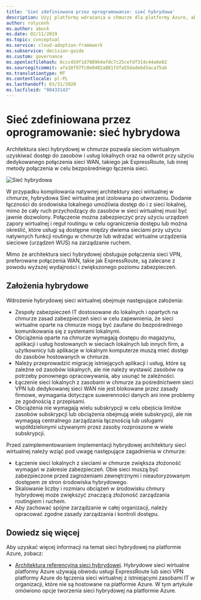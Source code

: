 ```yaml
---
title: 'Sieć zdefiniowana przez oprogramowanie: sieć hybrydowa'
description: Użyj platformy wdrażania w chmurze dla platformy Azure, aby dowiedzieć się, jak sieci hybrydowe mogą łączyć sieci wirtualne w chmurze z zasobami lokalnymi.
author: rotycenh
ms.author: abuck
ms.date: 02/11/2019
ms.topic: conceptual
ms.service: cloud-adoption-framework
ms.subservice: decision-guide
ms.custom: governance
ms.openlocfilehash: 6ccc459f1d708964afdc7c25cefdf314c44a6e02
ms.sourcegitcommit: afe10f97fc0e0402a881fdfa55dadebd3aca75ab
ms.translationtype: MT
ms.contentlocale: pl-PL
ms.lasthandoff: 03/31/2020
ms.locfileid: "80433143"
---
```

# <a name="software-defined-networking-hybrid-network"></a>Sieć zdefiniowana przez oprogramowanie: sieć hybrydowa

Architektura sieci hybrydowej w chmurze pozwala sieciom wirtualnym uzyskiwać dostęp do zasobów i usług lokalnych oraz na odwrót przy użyciu dedykowanego połączenia sieci WAN, takiego jak ExpressRoute, lub innej metody połączenia w celu bezpośredniego łączenia sieci.

![Sieć hybrydowa](https://docs.microsoft.com/azure/architecture/reference-architectures/hybrid-networking/images/expressroute.png)

W przypadku kompilowania natywnej architektury sieci wirtualnej w chmurze, hybrydowa Sieć wirtualna jest izolowana po utworzeniu. Dodanie łączności do środowiska lokalnego umożliwia dostęp do i z sieci lokalnej, mimo że cały ruch przychodzący do zasobów w sieci wirtualnej musi być jawnie dozwolony. Połączenie można zabezpieczyć przy użyciu urządzeń zapory wirtualnej i reguł routingu w celu ograniczenia dostępu lub można określić, które usługi są dostępne między dwiema sieciami przy użyciu natywnych funkcji routingu w chmurze lub wdrażać wirtualne urządzenia sieciowe (urządzeń WUS) na zarządzanie ruchem.

Mimo że architektura sieci hybrydowej obsługuje połączenia sieci VPN, preferowane połączenia WAN, takie jak ExpressRoute, są zalecane z powodu wyższej wydajności i zwiększonego poziomu zabezpieczeń.

## <a name="hybrid-assumptions"></a>Założenia hybrydowe

Wdrożenie hybrydowej sieci wirtualnej obejmuje następujące założenia:

- Zespoły zabezpieczeń IT dostosowane do lokalnych i opartych na chmurze zasad zabezpieczeń sieci w celu zapewnienia, że sieci wirtualne oparte na chmurze mogą być zaufane do bezpośredniego komunikowania się z systemami lokalnymi.
- Obciążenia oparte na chmurze wymagają dostępu do magazynu, aplikacji i usług hostowanych w sieciach lokalnych lub innych firm, a użytkownicy lub aplikacje w lokalnym komputerze muszą mieć dostęp do zasobów hostowanych w chmurze.
- Należy przeprowadzić migrację istniejących aplikacji i usług, które są zależne od zasobów lokalnych, ale nie należy wystawić zasobów na potrzeby ponownego opracowywania, aby usunąć te zależności.
- Łączenie sieci lokalnych z zasobami w chmurze za pośrednictwem sieci VPN lub dedykowanej sieci WAN nie jest blokowane przez zasady firmowe, wymagania dotyczące suwerenności danych ani inne problemy ze zgodnością z przepisami.
- Obciążenia nie wymagają wielu subskrypcji w celu obejścia limitów zasobów subskrypcji lub obciążenia obejmują wiele subskrypcji, ale nie wymagają centralnego zarządzania łącznością lub usługami współdzielonymi używanymi przez zasoby rozproszone w wiele subskrypcji.

Przed zaimplementowaniem implementacji hybrydowej architektury sieci wirtualnej należy wziąć pod uwagę następujące zagadnienia w chmurze:

- Łączenie sieci lokalnych z sieciami w chmurze zwiększa złożoność wymagań w zakresie zabezpieczeń. Obie sieci muszą być zabezpieczone przed zagrożeniami zewnętrznymi i nieautoryzowanym dostępem ze stron środowiska hybrydowego.
- Skalowanie liczby i rozmiaru obciążeń w środowisku chmury hybrydowej może zwiększyć znaczącą złożoność zarządzania routingiem i ruchem.
- Aby zachować spójne zarządzanie w całej organizacji, należy opracować zgodne zasady zarządzania i kontroli dostępu.

## <a name="learn-more"></a>Dowiedz się więcej

Aby uzyskać więcej informacji na temat sieci hybrydowej na platformie Azure, zobacz:

- [Architektura referencyjna sieci hybrydowej](https://docs.microsoft.com/azure/architecture/reference-architectures/hybrid-networking/expressroute). Hybrydowe sieci wirtualne platformy Azure używają obwodu usługi ExpressRoute lub sieci VPN platformy Azure do łączenia sieci wirtualnej z istniejącymi zasobami IT w organizacji, które nie są hostowane na platformie Azure. W tym artykule omówiono opcje tworzenia sieci hybrydowej na platformie Azure.
